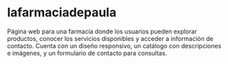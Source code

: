 # lafarmaciadepaula
Página web para una farmacia donde los usuarios pueden explorar productos, conocer los servicios disponibles y acceder a información de contacto. Cuenta con un diseño responsivo, un catálogo con descripciones e imágenes, y un formulario de contacto para consultas.  
